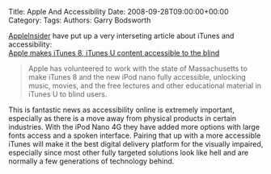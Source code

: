Title: Apple And Accessibility
Date: 2008-09-28T09:00:00+00:00
Category: 
Tags: 
Authors: Garry Bodsworth

[AppleInsider][1] have put up a very interseting article about iTunes and accessibility:  
[Apple makes iTunes 8, iTunes U content accessible to the blind][2]

> Apple has volunteered to work with the state of Massachusetts to make iTunes 8 and the new iPod nano fully accessible, unlocking music, movies, and the free lectures and other educational material in iTunes U to blind users. 

This is fantastic news as accessibility online is extremely important, especially as there is a move away from physical products in certain industries. With the iPod Nano 4G they have added more options with large fonts access and a spoken interface. Pairing that up with a more accessible iTunes will make it the best digital delivery platform for the visually impaired, especially since most other fully targeted solutions look like hell and are normally a few generations of technology behind.

 [1]: http://www.appleinsider.com
 [2]: http://www.appleinsider.com/articles/08/09/27/apple_makes_itunes_8_itunes_u_content_accessible_to_the_blind.html